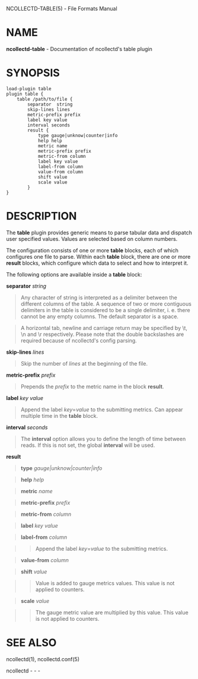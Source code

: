 NCOLLECTD-TABLE(5) - File Formats Manual

# NAME

**ncollectd-table** - Documentation of ncollectd's table plugin

# SYNOPSIS

	load-plugin table
	plugin table {
	    table /path/to/file {
	        separator  string
	        skip-lines lines
	        metric-prefix prefix
	        label key value
	        interval seconds
	        result {
	            type gauge|unknow|counter|info
	            help help
	            metric name
	            metric-prefix prefix
	            metric-from column
	            label key value
	            label-from column
	            value-from column
	            shift value
	            scale value
	        }
	}

# DESCRIPTION

The **table** plugin provides generic means to parse tabular data and dispatch
user specified values.
Values are selected based on column numbers.

The configuration consists of one or more **table** blocks, each of which
configures one file to parse.
Within each **table** block, there are one or more **result** blocks,
which configure which data to select and how to interpret it.

The following options are available inside a **table** block:

**separator** *string*

> Any character of string is interpreted as a delimiter between the different
> columns of the table.
> A sequence of two or more contiguous delimiters in the table is considered
> to be a single delimiter, i. e. there cannot be any empty columns.
> The default separator is a space.

> A horizontal tab, newline and carriage return may be specified by &#92;t,
> &#92;n and &#92;r respectively.
> Please note that the double backslashes are required because of ncollectd's
> config parsing.

**skip-lines** *lines*

> Skip the number of *lines* at the beginning of the file.

**metric-prefix** *prefix*

> Prepends the *prefix* to the metric name in the block **result**.

**label** *key* *value*

> Append the label *key*=*value* to the submitting metrics.
> Can appear multiple time in the **table** block.

**interval** *seconds*

> The **interval** option allows you to define the length of time between reads.
> If this is not set, the global **interval** will be used.

**result**

> **type** *gauge|unknow|counter|info*

> **help** *help*

> **metric** *name*

> **metric-prefix** *prefix*

> **metric-from** *column*

> **label** *key* *value*

> **label-from** *column*

> > Append the label *key*=*value* to the submitting metrics.

> **value-from** *column*

> **shift** *value*

> > Value is added to gauge metrics values.
> > This value is not applied to counters.

> **scale** *value*

> > The gauge metric value are multiplied by this value.
> > This value is not applied to counters.

# SEE ALSO

ncollectd(1),
ncollectd.conf(5)

ncollectd - - -
